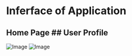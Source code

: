 # Inferface of Application


## Home Page                           ## User Profile
![Image](https://github.com/user-attachments/assets/f7057426-837c-4b71-8391-6aa03c9a4c08)             ![Image](https://github.com/user-attachments/assets/bc080425-675a-4c97-b2f1-9c338f008d2c)
